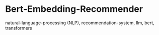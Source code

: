 # Bert-Embedding-Recommender
natural-language-processing (NLP), recommendation-system, llm, bert, transformers
